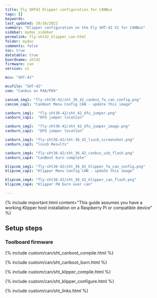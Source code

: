 ```yaml
---
title: Fly SHT42 Klipper configuration for CANBus
tags: []
keywords: 
last_updated: 20/10/2022
summary: "Klipper configuration on the Fly SHT-42 V1 for CANBus"
sidebar: mydoc_sidebar
permalink: fly-sht42_klipper_can.html
folder: mydoc
comments: false
toc: true
datatable: true
boardname: sht42
firmware: can
version: v1

mcu: "SHT-42"

mcufile: "SHT-42"
com: "Canbus on PA8/PA9"

cancom_img1: "fly-sht36-42/sht_36_42_canbus_fw_can_config.png"
cancom_cap1: "CanBoot Menu Config CAN - update this image"

canburn_img1:  "fly-sht36-42/sht_42_dfu_jumper.png"
canburn_cap1:  "DFU jumper location" 

canburn_img2:  "fly-sht36-42/sht_42_dfu_jumper_image.png"
canburn_cap2:  "DFU jumper location"

canburn_img3: "fly-sht36-42/sht-36_42_lsusb_screenshot.png"
canburn_cap3: "lsusb Results"

canburn_img4: "fly-sht36-42/sht_36_42_canbus_usb_flash.png"
canburn_cap4: "CanBoot burn complete"

klipcom_img1: "fly-sht36-42/sht_36_42_klipper_fw_can_config.png"
klipcom_cap1: "Klipper Menu Config CAN - update this image"

klipcom_img4: "fly-sht36-42/sht_36_42_klipper_can_flash.png"
klipcom_cap4: "Klipper FW burn over can"

---
```


{% include important.html content="This guide assumes you have a working Klipper host installation on a Raspberry Pi or compatible device" %}



## Setup steps

### Toolboard firmware

{% include custom/can/sht_canboot_compile.html %}

{% include custom/can/sht_canboot_burn.html %}

{% include custom/can/sht_klipper_compile.html %}

{% include custom/can/sht_klipper_configure.html %}

{% include custom/can/sht_links.html %}


